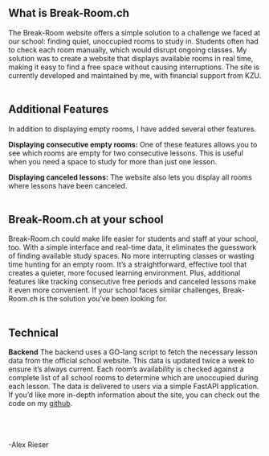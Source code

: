 ## What is Break-Room.ch
The Break-Room website offers a simple solution to a challenge we faced at our school: finding quiet, unoccupied rooms to study in. Students often had to check each room manually, which would disrupt ongoing classes. My solution was to create a website that displays available rooms in real time, making it easy to find a free space without causing interruptions. 
The site is currently developed and maintained by me, with financial support from KZU.
<br>
<br>
## Additional Features
In addition to displaying empty rooms, I have added several other features.

**Displaying consecutive empty rooms:**
One of these features allows you to see which rooms are empty for two consecutive lessons. This is useful when you need a space to study for more than just one lesson.

**Displaying canceled lessons:**
The website also lets you display all rooms where lessons have been canceled.
<br>
<br>
## Break-Room.ch at your school
Break-Room.ch could make life easier for students and staff at your school, too. With a simple interface and real-time data, it eliminates the guesswork of finding available study spaces. No more interrupting classes or wasting time hunting for an empty room. It’s a straightforward, effective tool that creates a quieter, more focused learning environment. Plus, additional features like tracking consecutive free periods and canceled lessons make it even more convenient. If your school faces similar challenges, Break-Room.ch is the solution you’ve been looking for.
<br>
<br>
## Technical
**Backend**
The backend uses a GO-lang script to fetch the necessary lesson data from the official school website. This data is updated twice a week to ensure it’s always current. Each room’s availability is checked against a complete list of all school rooms to determine which are unoccupied during each lesson. The data is delivered to users via a simple FastAPI application. If you’d like more in-depth information about the site, you can check out the code on my [github](https://github.com/HelloAlex4/Break-room).
<br>
<br>
<br>
<br>

-Alex Rieser